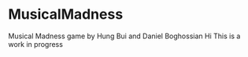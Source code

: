 # MusicalMadness
Musical Madness game by Hung Bui and Daniel Boghossian
Hi
This is a work in progress

